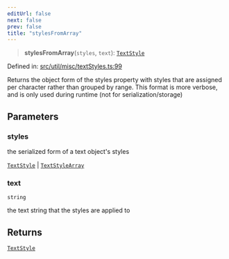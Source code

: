 ```yaml
---
editUrl: false
next: false
prev: false
title: "stylesFromArray"
---
```


> **stylesFromArray**(`styles`, `text`): [`TextStyle`](/api/type-aliases/textstyle/)

Defined in: [src/util/misc/textStyles.ts:99](https://github.com/fabricjs/fabric.js/blob/b4f67b1cfd353d0e2763b168e07bce6b67895452/src/util/misc/textStyles.ts#L99)

Returns the object form of the styles property with styles that are assigned per
character rather than grouped by range. This format is more verbose, and is
only used during runtime (not for serialization/storage)

## Parameters

### styles

the serialized form of a text object's styles

[`TextStyle`](/api/type-aliases/textstyle/) | [`TextStyleArray`](/api/fabric/namespaces/util/type-aliases/textstylearray/)

### text

`string`

the text string that the styles are applied to

## Returns

[`TextStyle`](/api/type-aliases/textstyle/)
